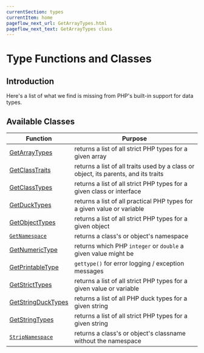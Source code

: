```yaml
---
currentSection: types
currentItem: home
pageflow_next_url: GetArrayTypes.html
pageflow_next_text: GetArrayTypes class
---
```


# Type Functions and Classes

## Introduction

Here's a list of what we find is missing from PHP's built-in support for data types.

## Available Classes

Function | Purpose
---------|--------
[GetArrayTypes](GetArrayTypes.html) | returns a list of all strict PHP types for a given array
[GetClassTraits](GetClassTraits.html) | returns a list of all traits used by a class or object, its parents, and its traits
[GetClassTypes](GetClassTypes.html) | returns a list of all strict PHP types for a given class or interface
[GetDuckTypes](GetDuckTypes.html) | returns a list of all practical PHP types for a given value or variable
[GetObjectTypes](GetObjectTypes.html) | returns a list of all strict PHP types for a given object
[`GetNamespace`](GetNamespace.html) | returns a class's or object's namespace
[GetNumericType](GetNumericType.html) | returns which PHP `integer` or `double` a given value might be
[GetPrintableType](GetPrintableType.html) | `gettype()` for error logging / exception messages
[GetStrictTypes](GetStrictTypes.html) | returns a list of all strict PHP types for a given value or variable
[GetStringDuckTypes](GetStringDuckTypes.html) | returns a list of all PHP duck types for a given string
[GetStringTypes](GetStringTypes.html) | returns a list of all strict PHP types for a given string
[`StripNamespace`](StripNamespace.html) | returns a class's or object's classname without the namespace
